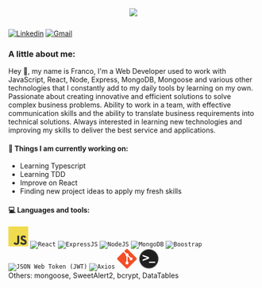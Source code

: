 <h1 align="center">
  <a href="https://git.io/typing-svg">
    <img src="https://readme-typing-svg.herokuapp.com/?lines=Hi+there!+👋;This+is+Franco;Nice+to+meet+you!&center=true&size=25">
  </a>
</h1>

[![Linkedin](https://img.shields.io/badge/-LinkedIn-blue?style=flat&logo=Linkedin&logoColor=white)](https://www.linkedin.com/in/franco-c-21989421a/)
[![Gmail](https://img.shields.io/badge/-Gmail-c14438?style=flat&logo=Gmail&logoColor=white)](mailto:francoit1999@gmail.com)

### A little about me:
Hey 👋, my name is Franco, I'm a Web Developer used to work with JavaScript, React, Node, Express, MongoDB, Mongoose and various other technologies that I constantly add to my daily tools by learning on my own. Passionate about creating innovative and efficient solutions to solve complex business problems. Ability to work in a team, with effective communication skills and the ability to translate business requirements into technical solutions. Always interested in learning new technologies and improving my skills to deliver the best service and applications.


#### 🌱 Things I am currently working on: 
- Learning Typescript
- Learning TDD
- Improve on React
- Finding new project ideas to apply my fresh skills


#### :computer: Languages and tools:
<code><img height="40" src="https://raw.githubusercontent.com/github/explore/80688e429a7d4ef2fca1e82350fe8e3517d3494d/topics/javascript/javascript.png" alt="Javascript"></code>
<code><img height="40" src="https://res.cloudinary.com/dntnaemjx/image/upload/v1678825590/800px-React.svg_jfyp1h.png" alt="React"></code>
<code><img height="40" src="https://res.cloudinary.com/dntnaemjx/image/upload/v1678825591/express_e8btcw.webp" alt="ExpressJS"></code>
<code><img height="40" src="https://res.cloudinary.com/dntnaemjx/image/upload/v1678825591/nodejs_txy9gp.png" alt="NodeJS"></code>
<code><img height="40" src="https://res.cloudinary.com/dntnaemjx/image/upload/v1669053136/icons8-mongodb-240_ffwamw.png" alt="MongoDB"></code>
<code><img height="40" src="https://www.vectorlogo.zone/logos/getbootstrap/getbootstrap-icon.svg" alt="Boostrap"></code>
<code><img height="40" src="https://res.cloudinary.com/dntnaemjx/image/upload/v1669058547/jwt_lsndj9.png" alt="JSON Web Token (JWT)"></code>
<code><img height="40" src="https://res.cloudinary.com/dntnaemjx/image/upload/v1678825565/PngItem_913031_kugpxn.png" alt="Axios"></code>
<code><img height="40" src="https://raw.githubusercontent.com/devicons/devicon/master/icons/git/git-original.svg" alt="Git"></code>
<code><img height="40" src="https://raw.githubusercontent.com/github/explore/80688e429a7d4ef2fca1e82350fe8e3517d3494d/topics/terminal/terminal.png" alt="terminal"></code>
<br>
Others: mongoose, SweetAlert2, bcrypt, DataTables

<br>

